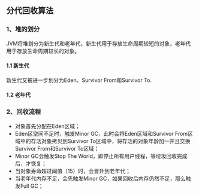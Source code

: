 ## 分代回收算法
### 1、堆的划分
JVM将堆划分为新生代和老年代，新生代用于存放生命周期较短的对象，老年代用于存放生命周期较长的对象。
#### 1.1 新生代
新生代又被进一步划分为Eden、Survivor From和Survivor To.
#### 1.2 老年代
### 2、回收流程
+ 对象首先分配在Eden区域；
+ Eden区空间不足时，触发Minor GC，此时会将Eden区域和Survivor From区域中的存活对象拷贝到Survivor To区域中，将存活的对象年龄加一并且交换Survivor From和Survivor To区域；
+ Minor GC会触发Stop The World，即停止所有用户线程，等垃圾回收完成后，才恢复；
+ 当对象寿命超过阈值（15）时，会晋升到老年代；
+ 当老年代内存不足，会先触发Minor GC，如果回收后内存仍然不足，那么触发Full GC；